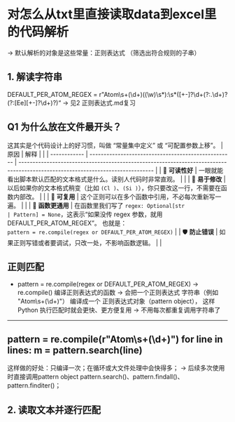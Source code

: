 # 对怎么从txt里直接读取data到excel里的代码解析
-> 默认解析的对象是这些常量：正则表达式 （筛选出符合规则的子串）

## 1. 解读字符串
DEFAULT_PER_ATOM_REGEX = r"Atom\s+(\d+)\((\w)\s*\):\s*([+-]?\d+(?:\.\d+)?(?:[Ee][+-]?\d+)?)“
-> 见2 正则表达式.md复习

## Q1 为什么放在文件最开头？
这其实是个代码设计上的好习惯，叫做 “常量集中定义” 或 “可配置参数上移”。
| 原因           | 解释                                                  |                                                                                                                                |
| ------------ | --------------------------------------------------- | ------------------------------------------------------------------------------------------------------------------------------ |
| 🧠 **可读性好**  | 一眼就能看出脚本默认匹配的文本格式是什么。读别人代码时非常直观。                    |                                                                                                                                |
| 🔧 **易于修改**  | 以后如果你的文本格式稍变（比如 `(Cl )`、`(Si )`），你只要改这一行，不需要在函数内部改。 |                                                                                                                                |
| 🧱 **可复用**   | 这个正则可以在多个函数中引用，不必每次重新写一遍。                           |                                                                                                                                |
| 🧩 **函数更通用** | 在函数里我们写了 `regex: Optional[str                       | Pattern] = None`，这表示“如果没传 regex 参数，就用 DEFAULT_PER_ATOM_REGEX”。 也就是：<br>`pattern = re.compile(regex or DEFAULT_PER_ATOM_REGEX)` |
| 🛡️ **防止错误** | 如果正则写错或者要调试，只改一处，不影响函数逻辑。                           |                                                                                                                                |


## 正则匹配
- pattern = re.compile(regex or DEFAULT_PER_ATOM_REGEX)
-> re.compile() 编译正则表达式的函数
-> 会把一个正则表达式 字符串（例如 "Atom\s+(\d+)"）
编译成一个 正则表达式对象（pattern object），
这样 Python 执行匹配时就会更快、更方便复用
-> 不用每次都重复调用字符串了
---
pattern = re.compile(r"Atom\s+(\d+)")
for line in lines:
    m = pattern.search(line)
---
这样做的好处：只编译一次；在循环或大文件处理中会快得多；
-> 后续多次使用时直接调用pattern object
pattern.search()、pattern.findall()、pattern.finditer()；

## 2. 读取文本并逐行匹配





